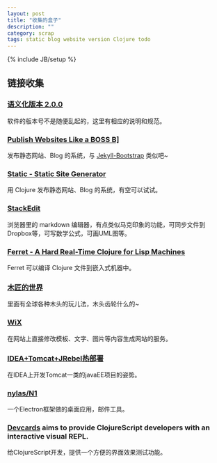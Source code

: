```yaml
---
layout: post
title: "收集的盒子"
description: ""
category: scrap
tags: static blog website version Clojure todo
---
```

{% include JB/setup %}

## 链接收集

### [语义化版本 2.0.0](http://semver.org/lang/zh-CN/#section)

软件的版本号不是随便乱起的，这里有相应的说明和规范。

### [Publish Websites Like a BOSS B\]](http://ruhoh.com/)

发布静态网站、Blog 的系统，与 [Jekyll-Bootstrap](http://jekyllbootstrap.com) 类似吧~

### [Static - Static Site Generator](https://nakkaya.com/static.html)

用 Clojure 发布静态网站、Blog 的系统，有空可以试试。

### [StackEdit](https://stackedit.io)

浏览器里的 markdown 编辑器，有点类似马克印象的功能，可同步文件到Dropbox等，可写数学公式，可画UML图等。

### [Ferret - A Hard Real-Time Clojure for Lisp Machines](https://nakkaya.com/2016/06/10/ferret-a-hard-real-time-clojure-for-lisp-machines/)

Ferret 可以编译 Clojure 文件到嵌入式机器中。

### [木匠的世界](http://woodgears.ca/)

里面有全球各种木头的玩儿法，木头齿轮什么的~

### [WiX](http://www.wix.com/)

在网站上直接修改模板、文字、图片等内容生成网站的服务。

### [IDEA+Tomcat+JRebel热部署](http://wibiline.iteye.com/blog/2073399)

在IDEA上开发Tomcat一类的javaEE项目的姿势。

### [nylas/N1](http://github.com/nylas/N1)

一个Electron框架做的桌面应用，邮件工具。

### [Devcards](https://github.com/bhauman/devcards) aims to provide ClojureScript developers with an interactive visual REPL.

给ClojureScript开发，提供一个方便的界面效果测试功能。

